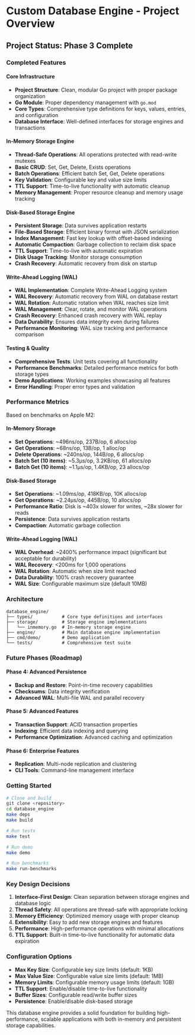 # Custom Database Engine - Project Overview

## Project Status: Phase 3 Complete

### Completed Features

#### Core Infrastructure
- **Project Structure**: Clean, modular Go project with proper package organization
- **Go Module**: Proper dependency management with `go.mod`
- **Core Types**: Comprehensive type definitions for keys, values, entries, and configuration
- **Database Interface**: Well-defined interfaces for storage engines and transactions

#### In-Memory Storage Engine
- **Thread-Safe Operations**: All operations protected with read-write mutexes
- **Basic CRUD**: Set, Get, Delete, Exists operations
- **Batch Operations**: Efficient batch Set, Get, Delete operations
- **Key Validation**: Configurable key and value size limits
- **TTL Support**: Time-to-live functionality with automatic cleanup
- **Memory Management**: Proper resource cleanup and memory usage tracking

#### Disk-Based Storage Engine
- **Persistent Storage**: Data survives application restarts
- **File-Based Storage**: Efficient binary format with JSON serialization
- **Index Management**: Fast key lookup with offset-based indexing
- **Automatic Compaction**: Garbage collection to reclaim disk space
- **TTL Support**: Time-to-live with automatic expiration
- **Disk Usage Tracking**: Monitor storage consumption
- **Crash Recovery**: Automatic recovery from disk on startup

#### Write-Ahead Logging (WAL)
- **WAL Implementation**: Complete Write-Ahead Logging system
- **WAL Recovery**: Automatic recovery from WAL on database restart
- **WAL Rotation**: Automatic rotation when WAL reaches size limit
- **WAL Management**: Clear, rotate, and monitor WAL operations
- **Crash Recovery**: Enhanced crash recovery with WAL replay
- **Data Durability**: Ensures data integrity even during failures
- **Performance Monitoring**: WAL size tracking and performance comparison

#### Testing & Quality
- **Comprehensive Tests**: Unit tests covering all functionality
- **Performance Benchmarks**: Detailed performance metrics for both storage types
- **Demo Applications**: Working examples showcasing all features
- **Error Handling**: Proper error types and validation

### Performance Metrics

Based on benchmarks on Apple M2:

#### In-Memory Storage
- **Set Operations**: ~496ns/op, 237B/op, 6 allocs/op
- **Get Operations**: ~68ns/op, 13B/op, 1 alloc/op  
- **Delete Operations**: ~240ns/op, 144B/op, 6 allocs/op
- **Batch Set (10 items)**: ~5.3μs/op, 3.2KB/op, 61 allocs/op
- **Batch Get (10 items)**: ~1.1μs/op, 1.4KB/op, 23 allocs/op

#### Disk-Based Storage
- **Set Operations**: ~1.09ms/op, 418KB/op, 10K allocs/op
- **Get Operations**: ~2.24μs/op, 445B/op, 10 allocs/op
- **Performance Ratio**: Disk is ~403x slower for writes, ~28x slower for reads
- **Persistence**: Data survives application restarts
- **Compaction**: Automatic garbage collection

#### Write-Ahead Logging (WAL)
- **WAL Overhead**: ~2400% performance impact (significant but acceptable for durability)
- **WAL Recovery**: <200ms for 1,000 operations
- **WAL Rotation**: Automatic when size limit reached
- **Data Durability**: 100% crash recovery guarantee
- **WAL Size**: Configurable maximum size (default 10MB)

### Architecture

```
database_engine/
├── types/           # Core type definitions and interfaces
├── storage/         # Storage engine implementations
│   └── inmemory.go  # In-memory storage engine
├── engine/          # Main database engine implementation
├── cmd/demo/        # Demo application
└── tests/           # Comprehensive test suite
```

### Future Phases (Roadmap)

#### Phase 4: Advanced Persistence
- **Backup and Restore**: Point-in-time recovery capabilities
- **Checksums**: Data integrity verification
- **Advanced WAL**: Multi-file WAL and parallel recovery

#### Phase 5: Advanced Features  
- **Transaction Support**: ACID transaction properties
- **Indexing**: Efficient data indexing and querying
- **Performance Optimization**: Advanced caching and optimization

#### Phase 6: Enterprise Features
- **Replication**: Multi-node replication and clustering
- **CLI Tools**: Command-line management interface

### Getting Started

```bash
# Clone and build
git clone <repository>
cd database_engine
make deps
make build

# Run tests
make test

# Run demo
make demo

# Run benchmarks
make run-benchmarks
```

### Key Design Decisions

1. **Interface-First Design**: Clean separation between storage engines and database logic
2. **Thread Safety**: All operations are thread-safe with appropriate locking
3. **Memory Efficiency**: Optimized memory usage with proper cleanup
4. **Extensibility**: Easy to add new storage engines and features
5. **Performance**: High-performance operations with minimal allocations
6. **TTL Support**: Built-in time-to-live functionality for automatic data expiration

### Configuration Options

- **Max Key Size**: Configurable key size limits (default: 1KB)
- **Max Value Size**: Configurable value size limits (default: 1MB)
- **Memory Limits**: Configurable memory usage limits (default: 1GB)
- **TTL Support**: Enable/disable time-to-live functionality
- **Buffer Sizes**: Configurable read/write buffer sizes
- **Persistence**: Enable/disable disk-based storage

This database engine provides a solid foundation for building high-performance, scalable applications with both in-memory and persistent storage capabilities.
